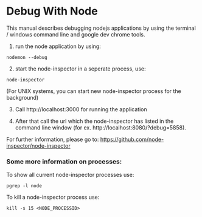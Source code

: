 Debug With Node
===

This manual describes debugging nodejs applications by using the terminal / windows command line and google dev chrome tools.

1. run the node application by using:

  `nodemon --debug`

2. start the node-inspector in a seperate process, use:

  `node-inspector`

(For UNIX systems, you can start new node-inspector process for the background)

3. Call http://localhost:3000 for running the application

4. After that call the url which the node-inspector has listed in the command line window (for ex. http://localhost:8080/?debug=5858).

For further information, please go to:
https://github.com/node-inspector/node-inspector

### Some more information on processes:

To show all current node-inspector processes use:

  `pgrep -l node`

To kill a node-inspector process use:

  `kill -s 15 <NODE_PROCESSID>`

